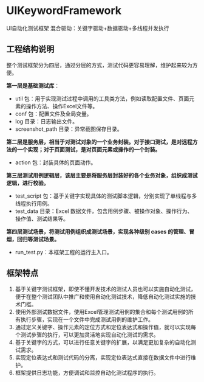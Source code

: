 # UIKeywordFramework
UI自动化测试框架 混合驱动：关键字驱动+数据驱动+多线程并发执行
</br>

<h2>工程结构说明</h2>

整个测试框架分为四层，通过分层的方式，测试代码更容易理解，维护起来较为方便。

**第一层是基础测试库**：

* util 包：用于实现测试过程中调用的工具类方法，例如读取配置文件、页面元素的操作方法、操作Excel文件等。
* conf 包：配置文件及全局变量。
* log 目录：日志输出文件。
* screenshot_path 目录：异常截图保存目录。

**第二层是服务层，相当于对测试对象的一个业务封装。对于接口测试，是对远程方法的一个实现；对于页面测试，是对页面元素或操作的一个封装。**

* action 包：封装具体的页面动作。

**第三层测试用例逻辑层，该层主要是将服务层封装好的各个业务对象，组织成测试逻辑，进行校验。**

* test_script 包：基于关键字实现具体的测试脚本逻辑，分别实现了单线程与多线程执行用例。
* test_data 目录：Excel 数据文件，包含用例步骤、被操作对象、操作行为、操作值、测试结果等。

**第四层测试场景，将测试用例组织成测试场景，实现各种级别 cases 的管理、冒烟，回归等测试场景。**

* run_test.py：本框架工程的运行主入口。

<h2>框架特点</h2>

1. 基于关键字测试框架，即使不懂开发技术的测试人员也可以实施自动化测试，便于在整个测试团队中推广和使用自动化测试技术，降低自动化测试实施的技术门槛。
2. 使用外部测试数据文件，使用Excel管理测试用例的集合和每个测试用例的所有执行步骤，实现在一个文件中完成测试用例的维护工作。
3. 通过定义关键字、操作元素的定位方式和定位表达式和操作值，就可以实现每个测试步骤的执行，可以更加灵活地实现自动化测试的需求。
4. 基于关键字的方式，可以进行任意关键字的扩展，以满足更加复杂的自动化测试需求。
5. 实现定位表达式和测试代码的分离，实现定位表达式直接在数据文件中进行维护。
6. 框架提供日志功能，方便调试和监控自动化测试程序的执行。
 
